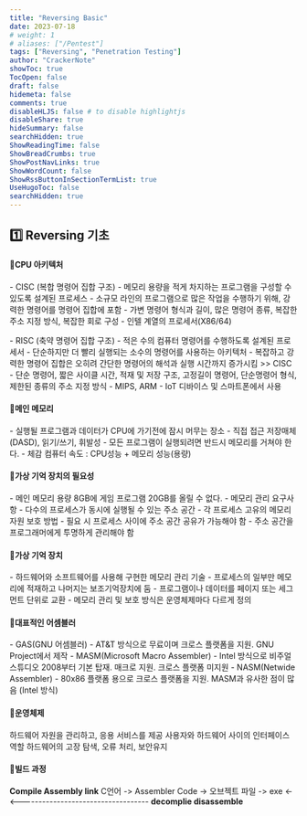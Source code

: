 ```yaml
---
title: "Reversing Basic"
date: 2023-07-18
# weight: 1
# aliases: ["/Pentest"]
tags: ["Reversing", "Penetration Testing"]
author: "CrackerNote"
showToc: true
TocOpen: false
draft: false
hidemeta: false
comments: true
disableHLJS: false # to disable highlightjs
disableShare: true
hideSummary: false
searchHidden: true
ShowReadingTime: false
ShowBreadCrumbs: true
ShowPostNavLinks: true
ShowWordCount: false
ShowRssButtonInSectionTermList: true
UseHugoToc: false
searchHidden: true
---
```


## 1️⃣ Reversing 기초



#### 📜**CPU 아키텍처**

\- CISC (복합 명령어 집합 구조)
 \- 메모리 용량을 적게 차지하는 프로그램을 구성할 수 있도록 설계된 프로세스
 \- 소규모 라인의 프로그램으로 많은 작업을 수행하기 위해, 강력한 명령어를 명령어 집합에 포함
 \- 가변 명령어 형식과 길이, 많은 명령어 종류, 복잡한 주소 지정 방식, 복잡한 회로 구성
 \- 인텔 계열의 프로세서(X86/64)

\- RISC (축약 명령어 집합 구조)
 \- 적은 수의 컴퓨터 명령어를 수행하도록 설계된 프로세서
 \- 단순하지만 더 빨리 실행되는 소수의 명령어를 사용하는 아키텍처
 \- 복잡하고 강력한 명령어 집합은 오히려 간단한 명령어의 해석과 실행 시간까지 증가시킴 >> CISC
 \- 단순 명령어, 짧은 사이클 시간, 적재 및 저장 구조, 고정길이 명령어, 단순명령어 형식, 제한된 종류의 주소 지정 방식
 \- MIPS, ARM - IoT 디바이스 및 스마트폰에서 사용



#### 📜**메인 메모리**

\- 실행될 프로그램과 데이터가 CPU에 가기전에 잠시 머무는 장소
\- 직접 접근 저장매체(DASD), 읽기/쓰기, 휘발성
\- 모든 프로그램이 실행되려면 반드시 메모리를 거쳐야 한다. 
\- 체감 컴퓨터 속도 : CPU성능 + 메모리 성능(용량) 



#### 📜**가상 기억 장치의 필요성**

\- 메인 메모리 용량 8GB에 게임 프로그램 20GB를 올릴 수 없다.
\- 메모리 관리 요구사항
\- 다수의 프로세스가 동시에 실행될 수 있는 주소 공간
\- 각 프로세스 고유의 메모리 자원 보호 방법
\- 필요 시 프로세스 사이에 주소 공간 공유가 가능해야 함
\- 주소 공간을 프로그래머에게 투명하게 관리해야 함



#### 📜**가상 기억 장치**

\- 하드웨어와 소프트웨어를 사용해 구현한 메모리 관리 기술
\- 프로세스의 일부만 메모리에 적재하고 나머지는 보조기억장치에 둠
\- 프로그램이나 데이터를 페이지 또는 세그먼트 단위로 교환
\- 메모리 관리 및 보호 방식은 운영체제마다 다르게 정의



#### 📜**대표적인 어셈블러**

\- GAS(GNU 어셈블러) - AT&T 방식으로 무료이며 크로스 플랫폼을 지원. GNU Project에서 제작
\- MASM(Microsoft Macro Assembler) - Intel 방식으로 비주얼 스튜디오 2008부터 기본 탑재. 매크로 지원. 크로스 플랫폼 미지원
\- NASM(Netwide Assembler) - 80x86 플랫폼 용으로 크로스 플랫폼을 지원. MASM과 유사한 점이 많음 (Intel 방식)



#### 📜**운영체제**

하드웨어 자원을 관리하고, 응용 서비스를 제공
사용자와 하드웨어 사이의 인터페이스 역할
하드웨어의 고장 탐색, 오류 처리, 보안유지



#### 📜**빌드 과정**

   **Compile                  Assembly                  link**
C언어 -> Assembler Code -> 오브젝트 파일 -> exe
           <-                     <----------------------------------- 
      **decomplie                     disassemble**





